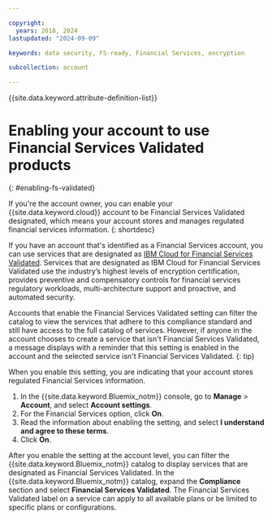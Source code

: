 ```yaml
---

copyright:
  years: 2018, 2024
lastupdated: "2024-09-09"

keywords: data security, FS-ready, Financial Services, encryption

subcollection: account

---
```


{{site.data.keyword.attribute-definition-list}}


# Enabling your account to use Financial Services Validated products
{: #enabling-fs-validated}

If you're the account owner, you can enable your {{site.data.keyword.cloud}} account to be Financial Services Validated designated, which means your account stores and manages regulated financial services information.
{: shortdesc}

If you have an account that's identified as a Financial Services account, you can use services that are designated as [IBM Cloud for Financial Services Validated](/docs/framework-financial-services?topic=framework-financial-services-about). Services that are designated as IBM Cloud for Financial Services Validated use the industry’s highest levels of encryption certification, provides preventive and compensatory controls for financial services regulatory workloads, multi-architecture support and proactive, and automated security.

Accounts that enable the Financial Services Validated setting can filter the catalog to view the services that adhere to this compliance standard and still have access to the full catalog of services. However, if anyone in the account chooses to create a service that isn't Financial Services Validated, a message displays with a reminder that this setting is enabled in the account and the selected service isn't Financial Services Validated.
{: tip}

When you enable this setting, you are indicating that your account stores regulated Financial Services information.

1. In the {{site.data.keyword.Bluemix_notm}} console, go to **Manage** > **Account**, and select **Account settings**.
1. For the Financial Services option, click **On**.
1. Read the information about enabling the setting, and select **I understand and agree to these terms**.
1. Click **On**.

After you enable the setting at the account level, you can filter the {{site.data.keyword.Bluemix_notm}} catalog to display services that are designated as Financial Services Validated. In the {{site.data.keyword.Bluemix_notm}} catalog, expand the **Compliance** section and select **Financial Services Validated**. The Financial Services Validated label on a service can apply to all available plans or be limited to specific plans or configurations.
